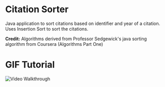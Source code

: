 # Citation Sorter

Java application to sort citations based on identifier and year of a citation. Uses Insertion Sort to sort the citations.

**Credit:** Algorithms derived from Professor Sedgewick's java sorting algorithm from Coursera (Algorithms Part One)

# GIF Tutorial

<img src='VideoWalkthrough.gif' title='Video Walkthrough' width='' alt='Video Walkthrough' />
